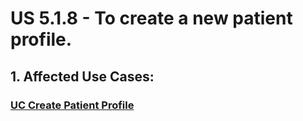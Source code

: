 # US 5.1.8 - To create a new patient profile.

## 1. Affected Use Cases:

### [UC Create Patient Profile](../../../UCs/CreatePatientProfile/readme.md)